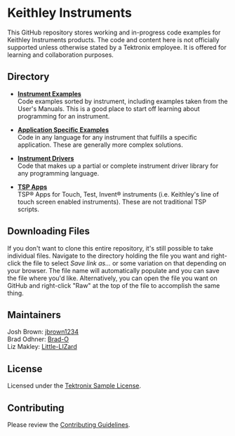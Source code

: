 # Keithley Instruments 

This GitHub repository stores working and in-progress code examples for Keithley Instruments products. The code and content here is not officially supported unless otherwise stated by a Tektronix employee. It is offered for learning and collaboration purposes.

## Directory

* **[Instrument Examples](./Instrument_Examples)**  
Code examples sorted by instrument, including examples taken from the User's Manuals. This is a good place to start off learning about programming for an instrument.

* **[Application Specific Examples](./Application_Specific)**  
Code in any language for any instrument that fulfills a specific application. These are generally more complex solutions.

* **[Instrument Drivers](./Drivers)**  
Code that makes up a partial or complete instrument driver library for any programming language.

* **[TSP Apps](./TSP_Apps)**  
TSP&reg; Apps for Touch, Test, Invent&reg; instruments (i.e. Keithley's line of touch screen enabled instruments). These are not traditional TSP scripts.

## Downloading Files

If you don't want to clone this entire repository, it's still possible to take individual files. Navigate to the directory holding the file you want and right-click the file to select _Save link as..._ or some variation on that depending on your browser. The file name will automatically populate and you can save the file where you'd like. Alternatively, you can open the file you want on GitHub and right-click "Raw" at the top of the file to accomplish the same thing.

## Maintainers

Josh Brown: [jbrown1234](https://github.com/jbrown1234)  
Brad Odhner: [Brad-O](https://github.com/Brad-O)  
Liz Makley: [Little-LIZard](https://github.com/Little-LIZard)

## License

Licensed under the [Tektronix Sample License](https://www.tek.com/sample-license).

## Contributing

Please review the [Contributing Guidelines](/CONTRIBUTING.md).
